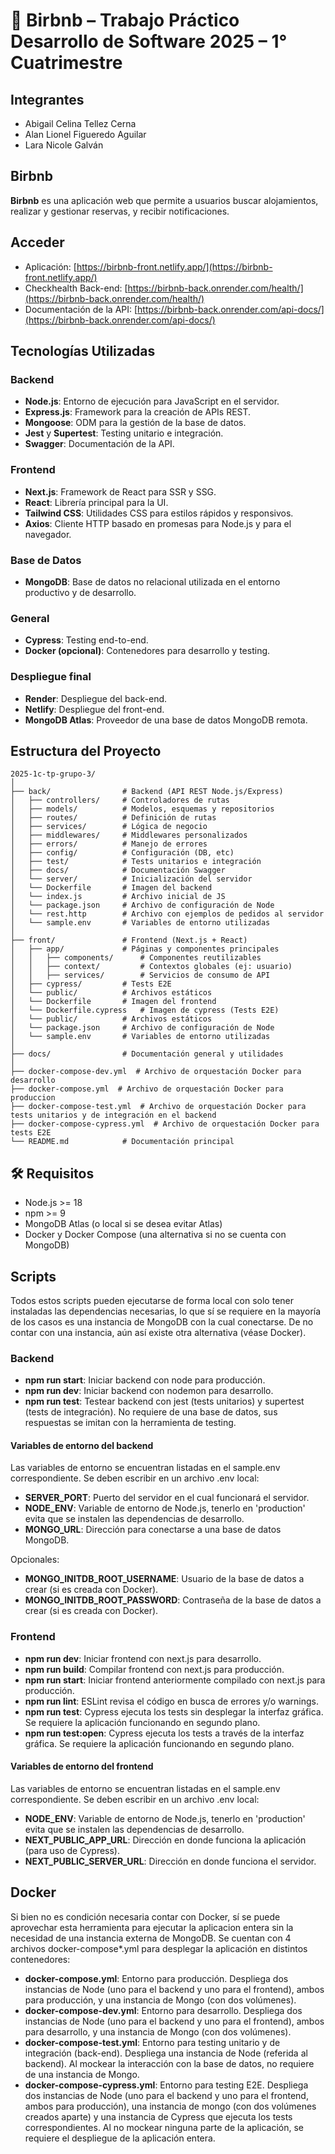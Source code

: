 # 🏡 Birbnb – Trabajo Práctico Desarrollo de Software 2025 – 1° Cuatrimestre

## Integrantes
- Abigail Celina Tellez Cerna
- Alan Lionel Figueredo Aguilar
- Lara Nicole Galván

## Birbnb

**Birbnb** es una aplicación web que permite a usuarios buscar alojamientos, realizar y gestionar reservas, y recibir notificaciones.

## Acceder

- Aplicación: [https://birbnb-front.netlify.app/](https://birbnb-front.netlify.app/)
- Checkhealth Back-end: [https://birbnb-back.onrender.com/health/](https://birbnb-back.onrender.com/health/)
- Documentación de la API: [https://birbnb-back.onrender.com/api-docs/](https://birbnb-back.onrender.com/api-docs/)

## Tecnologías Utilizadas

### Backend
- **Node.js**: Entorno de ejecución para JavaScript en el servidor.
- **Express.js**: Framework para la creación de APIs REST.
- **Mongoose**: ODM para la gestión de la base de datos.
- **Jest** y **Supertest**: Testing unitario e integración.
- **Swagger**: Documentación de la API.

### Frontend
- **Next.js**: Framework de React para SSR y SSG.
- **React**: Librería principal para la UI.
- **Tailwind CSS**: Utilidades CSS para estilos rápidos y responsivos.
- **Axios**: Cliente HTTP basado en promesas para Node.js y para el navegador.

### Base de Datos
- **MongoDB**: Base de datos no relacional utilizada en el entorno productivo y de desarrollo.

### General
- **Cypress**: Testing end-to-end.
- **Docker (opcional)**: Contenedores para desarrollo y testing.

### Despliegue final
- **Render**: Despliegue del back-end.
- **Netlify**: Despliegue del front-end.
- **MongoDB Atlas**: Proveedor de una base de datos MongoDB remota.

## Estructura del Proyecto

```
2025-1c-tp-grupo-3/
│
├── back/                # Backend (API REST Node.js/Express)
│   ├── controllers/     # Controladores de rutas
│   ├── models/          # Modelos, esquemas y repositorios
│   ├── routes/          # Definición de rutas
│   ├── services/        # Lógica de negocio
│   ├── middlewares/     # Middlewares personalizados
│   ├── errors/          # Manejo de errores
│   ├── config/          # Configuración (DB, etc)
│   ├── test/            # Tests unitarios e integración
│   ├── docs/            # Documentación Swagger
│   └── server/          # Inicialización del servidor
│   └── Dockerfile       # Imagen del backend
│   └── index.js         # Archivo inicial de JS
│   └── package.json     # Archivo de configuración de Node
│   └── rest.http        # Archivo con ejemplos de pedidos al servidor
│   └── sample.env       # Variables de entorno utilizadas
│
├── front/               # Frontend (Next.js + React)
│   ├── app/             # Páginas y componentes principales
│   │   ├── components/      # Componentes reutilizables
│   │   ├── context/         # Contextos globales (ej: usuario)
│   │   ├── services/        # Servicios de consumo de API
│   ├── cypress/         # Tests E2E
│   └── public/          # Archivos estáticos
│   └── Dockerfile       # Imagen del frontend
│   └── Dockerfile.cypress   # Imagen de cypress (Tests E2E)
│   └── public/          # Archivos estáticos
│   └── package.json     # Archivo de configuración de Node
│   └── sample.env       # Variables de entorno utilizadas
│
├── docs/                # Documentación general y utilidades
│
├── docker-compose-dev.yml  # Archivo de orquestación Docker para desarrollo
├── docker-compose.yml  # Archivo de orquestación Docker para produccion
├── docker-compose-test.yml  # Archivo de orquestación Docker para tests unitarios y de integración en el backend
├── docker-compose-cypress.yml  # Archivo de orquestación Docker para tests E2E
└── README.md            # Documentación principal
```

## 🛠️ Requisitos

- Node.js >= 18
- npm >= 9
- MongoDB Atlas (o local si se desea evitar Atlas)
- Docker y Docker Compose (una alternativa si no se cuenta con MongoDB)

## Scripts

Todos estos scripts pueden ejecutarse de forma local con solo tener instaladas las dependencias necesarias, lo que sí se requiere en la mayoría de los casos es una instancia de MongoDB con la cual conectarse. De no contar con una instancia, aún así existe otra alternativa (véase Docker).

### Backend

- **npm run start**: Iniciar backend con node para producción.
- **npm run dev**: Iniciar backend con nodemon para desarrollo.
- **npm run test**: Testear backend con jest (tests unitarios) y supertest (tests de integración). No requiere de una base de datos, sus respuestas se imitan con la herramienta de testing.

#### Variables de entorno del backend

Las variables de entorno se encuentran listadas en el sample.env correspondiente. Se deben escribir en un archivo .env local:
- **SERVER_PORT**: Puerto del servidor en el cual funcionará el servidor.
- **NODE_ENV**: Variable de entorno de Node.js, tenerlo en 'production' evita que se instalen las dependencias de desarrollo.
- **MONGO_URL**: Dirección para conectarse a una base de datos MongoDB.

Opcionales:
- **MONGO_INITDB_ROOT_USERNAME**: Usuario de la base de datos a crear (si es creada con Docker).
- **MONGO_INITDB_ROOT_PASSWORD**: Contraseña de la base de datos a crear (si es creada con Docker).

### Frontend

- **npm run dev**: Iniciar frontend con next.js para desarrollo.
- **npm run build**: Compilar frontend con next.js para producción.
- **npm run start**: Iniciar frontend anteriormente compilado con next.js para producción.
- **npm run lint**: ESLint revisa el código en busca de errores y/o warnings.
- **npm run test**: Cypress ejecuta los tests sin desplegar la interfaz gráfica. Se requiere la aplicación funcionando en segundo plano.
- **npm run test:open**: Cypress ejecuta los tests a través de la interfaz gráfica. Se requiere la aplicación funcionando en segundo plano.

#### Variables de entorno del frontend

Las variables de entorno se encuentran listadas en el sample.env correspondiente. Se deben escribir en un archivo .env local:
- **NODE_ENV**: Variable de entorno de Node.js, tenerlo en 'production' evita que se instalen las dependencias de desarrollo.
- **NEXT_PUBLIC_APP_URL**: Dirección en donde funciona la aplicación (para uso de Cypress).
- **NEXT_PUBLIC_SERVER_URL**: Dirección en donde funciona el servidor.

## Docker

Si bien no es condición necesaria contar con Docker, sí se puede aprovechar esta herramienta para ejecutar la aplicacion entera sin la necesidad de una instancia externa de MongoDB. Se cuentan con 4 archivos docker-compose*.yml para desplegar la aplicación en distintos contenedores:

- **docker-compose.yml**: Entorno para producción. Despliega dos instancias de Node (uno para el backend y uno para el frontend), ambos para producción, y una instancia de Mongo (con dos volúmenes).
- **docker-compose-dev.yml**: Entorno para desarrollo. Despliega dos instancias de Node (uno para el backend y uno para el frontend), ambos para desarrollo, y una instancia de Mongo (con dos volúmenes).
- **docker-compose-test.yml**: Entorno para testing unitario y de integración (back-end). Despliega una instancia de Node (referida al backend). Al mockear la interacción con la base de datos, no requiere de una instancia de Mongo.
- **docker-compose-cypress.yml**: Entorno para testing E2E. Despliega dos instancias de Node (uno para el backend y uno para el frontend, ambos para producción), una instancia de mongo (con dos volúmenes creados aparte) y una instancia de Cypress que ejecuta los tests correspondientes. Al no mockear ninguna parte de la aplicación, se requiere el despliegue de la aplicación entera.
